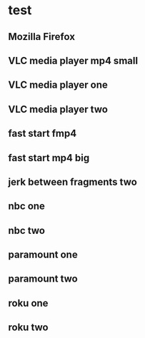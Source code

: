 # test

## Mozilla Firefox

## VLC media player mp4 small

## VLC media player one

## VLC media player two

## fast start fmp4

## fast start mp4 big

## jerk between fragments two

## nbc one

## nbc two

## paramount one

## paramount two

## roku one

## roku two
